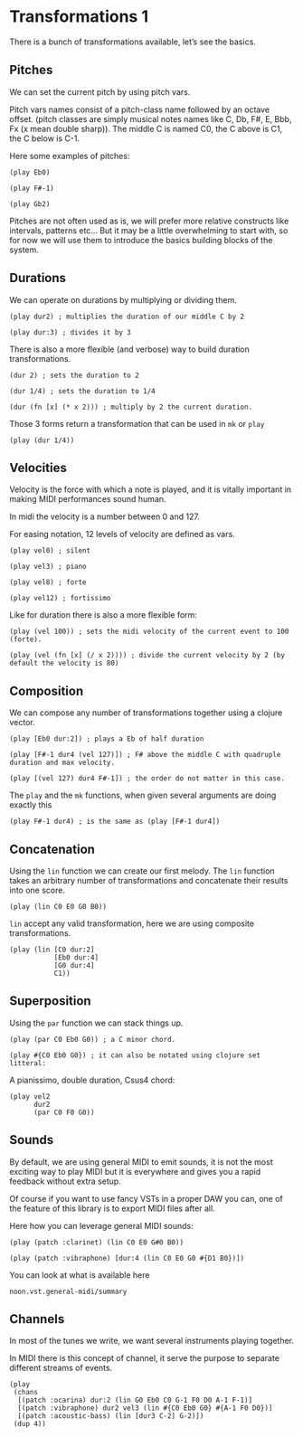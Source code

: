 
# Transformations 1

There is a bunch of transformations available, let&rsquo;s see the basics.


## Pitches

We can set the current pitch by using pitch vars.

Pitch vars names consist of a pitch-class name followed by an octave offset.
(pitch classes are simply musical notes names like C, Db, F#, E, Bbb, Fx (x mean double sharp)).
The middle C is named C0, the C above is C1, the C below is C-1.

Here some examples of pitches:

    (play Eb0)

    (play F#-1)

    (play Gb2)

Pitches are not often used as is, we will prefer more relative constructs like intervals, patterns etc&#x2026;
But it may be a little overwhelming to start with, so for now we will use them to introduce the basics building blocks of the system.


## Durations

We can operate on durations by multiplying or dividing them.

    (play dur2) ; multiplies the duration of our middle C by 2

    (play dur:3) ; divides it by 3

There is also a more flexible (and verbose) way to build duration transformations.

    (dur 2) ; sets the duration to 2

    (dur 1/4) ; sets the duration to 1/4

    (dur (fn [x] (* x 2))) ; multiply by 2 the current duration.

Those 3 forms return a transformation that can be used in `mk` or `play`

    (play (dur 1/4))


## Velocities

Velocity is the force with which a note is played, and it is vitally important in making MIDI performances sound human.

In midi the velocity is a number between 0 and 127.

For easing notation, 12 levels of velocity are defined as vars.

    (play vel0) ; silent

    (play vel3) ; piano

    (play vel8) ; forte

    (play vel12) ; fortissimo

Like for duration there is also a more flexible form:

    (play (vel 100)) ; sets the midi velocity of the current event to 100 (forte).

    (play (vel (fn [x] (/ x 2)))) ; divide the current velocity by 2 (by default the velocity is 80)


## Composition

We can compose any number of transformations together using a clojure vector.

    (play [Eb0 dur:2]) ; plays a Eb of half duration

    (play [F#-1 dur4 (vel 127)]) ; F# above the middle C with quadruple duration and max velocity.

    (play [(vel 127) dur4 F#-1]) ; the order do not matter in this case.

The `play` and the `mk` functions, when given several arguments are doing exactly this

    (play F#-1 dur4) ; is the same as (play [F#-1 dur4])


## Concatenation

Using the `lin` function we can create our first melody.
The `lin` function takes an arbitrary number of transformations and concatenate their results into one score.

    (play (lin C0 E0 G0 B0))

`lin` accept any valid transformation, here we are using composite transformations.

    (play (lin [C0 dur:2]
               [Eb0 dur:4]
               [G0 dur:4]
               C1))


## Superposition

Using the `par` function we can stack things up.

    (play (par C0 Eb0 G0)) ; a C minor chord.

    (play #{C0 Eb0 G0}) ; it can also be notated using clojure set litteral:

A pianissimo, double duration, Csus4 chord:

    (play vel2
          dur2
          (par C0 F0 G0))


## Sounds

By default, we are using general MIDI to emit sounds, it is not the most exciting way to play MIDI but it is everywhere and gives you a rapid feedback without extra setup.

Of course if you want to use fancy VSTs in a proper DAW you can, one of the feature of this library is to export MIDI files after all.

Here how you can leverage general MIDI sounds:

    (play (patch :clarinet) (lin C0 E0 G#0 B0))

    (play (patch :vibraphone) [dur:4 (lin C0 E0 G0 #{D1 B0})])

You can look at what is available here

    noon.vst.general-midi/summary


## Channels

In most of the tunes we write, we want several instruments playing together.

In MIDI there is this concept of channel, it serve the purpose to separate different streams of events.

    (play
     (chans
      [(patch :ocarina) dur:2 (lin G0 Eb0 C0 G-1 F0 D0 A-1 F-1)]
      [(patch :vibraphone) dur2 vel3 (lin #{C0 Eb0 G0} #{A-1 F0 D0})]
      [(patch :acoustic-bass) (lin [dur3 C-2] G-2)])
     (dup 4))

